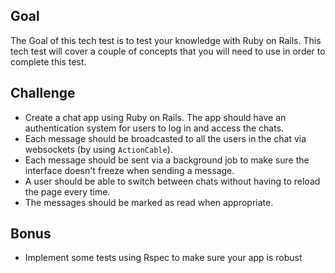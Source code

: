 ## Goal

The Goal of this tech test is to test your knowledge with Ruby on Rails. This tech test will cover a couple of concepts that you will need to use in order to complete this test.

## Challenge

- Create a chat app using Ruby on Rails. The app should have an authentication system for users to log in and access the chats.
- Each message should be broadcasted to all the users in the chat via websockets (by using `ActionCable`).
- Each message should be sent via a background job to make sure the interface doesn't freeze when sending a message.
- A user should be able to switch between chats without having to reload the page every time.
- The messages should be marked as read when appropriate.

## Bonus
- Implement some tests using Rspec to make sure your app is robust
